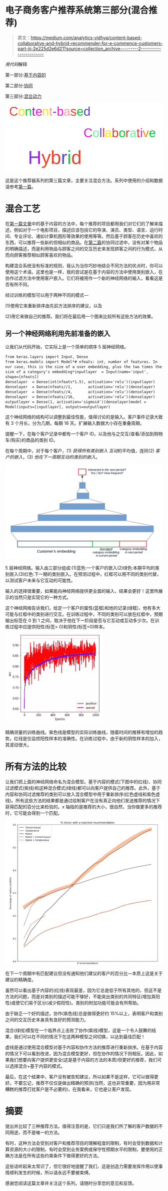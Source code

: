 # 电子商务客户推荐系统第三部分(混合推荐)

> 原文：<https://medium.com/analytics-vidhya/content-based-collaborative-and-hybrid-recommender-for-e-commence-customers-part-iii-2e225d2e6d21?source=collection_archive---------2----------------------->

*用代码*解释

第一部分:[基于内容的](/@rmwkwok/content-based-collaborative-and-their-hybrid-approaches-for-recommendation-making-to-e-commence-e2015830a04f)

第二部分:[协同](/@rmwkwok/content-based-collaborative-and-hybrid-recommender-for-e-commence-customers-part-ii-e0b9e5a8b843)

第三部分:[混合动力](/@rmwkwok/content-based-collaborative-and-hybrid-recommender-for-e-commence-customers-part-iii-2e225d2e6d21)

![](img/a73ec0b1be446411f878795ed22f365a.png)

这是这个推荐器系列的第三篇文章，主要关注混合方法。系列中使用的介绍和数据请参考[第一篇](/@rmwkwok/content-based-collaborative-and-their-hybrid-approaches-for-recommendation-making-to-e-commence-e2015830a04f)。

# 混合工艺

在[第一篇文章](/@rmwkwok/content-based-collaborative-and-their-hybrid-approaches-for-recommendation-making-to-e-commence-e2015830a04f)中的基于内容的方法中，每个推荐的项目都用我们对它们的了解来描述，例如对于一个电影项目，描述应该包括它的导演、演员、类型、语言、运行时间、专业评论、诸如计算机图形等效果的使用等等。然后基于顾客在历史中喜欢的东西，可以推荐一些新的但相似的商品。在[第二篇](/@rmwkwok/content-based-collaborative-and-hybrid-recommender-for-e-commence-customers-part-ii-e0b9e5a8b843)的协同过滤中，没有对某个物品的明确描述，而是利用物品与顾客之间的交互历史来发现顾客之间的行为模式，从而向顾客推荐相似顾客喜欢的物品。

构建混合系统没有标准的规则，我认为当你巧妙地结合不同方法的优点时，你可以使用这个术语。这里也是一样，我的尝试是在基于内容的方法中使用类别嵌入，在协作过滤方法中使用客户嵌入。它们将被用作一个新的神经网络的输入，看看这是否有所不同。

经过训练的模型可以用于两种不同的模式—

(1)使用它来重新排序由先前方法排序的建议，以及

(2)用它来做自己的推荐。我们将在最后用一个图来比较所有这些方法的效果。

## 另一个神经网络利用先前准备的嵌入

让我们从代码开始，它实际上是一个简单的顺序 5 层神经网络。

```
from keras.layers import Input, Dense
from keras.models import Model*# nfeats: int, number of features. In our case, this is the size of a user embedding, plus the two times the size of a category's embedding*inputlayer  = Input(name='input', shape=[nfeats])
denselayer  = Dense(int(nfeats*1.5), activation='relu')(inputlayer)
denselayer  = Dense(nfeats//1,       activation='relu')(denselayer)
denselayer  = Dense(nfeats//4,       activation='relu')(denselayer)
denselayer  = Dense(nfeats//16,      activation='relu')(denselayer)
outputlayer = Dense(1, activation='sigmoid')(denselayer)model = Model(inputs=[inputlayer], outputs=outputlayer)
```

这个神经网络的结构可以调整到最佳性能，值得讨论的是输入。客户事件记录大致有 3 个月长，分为几期，每期 18 天。扩展输入数据大小存在重叠周期。

提醒一下，在每个客户记录中都有一个客户 ID，以及他与之交互(查看/添加到购物车/购买)的商品的类别 ID。

在每个周期中，对于每个客户，(1) *获得所有类别嵌入* *互动*的平均值，连同(2) *客户的嵌入*，(3) *他在下一周期互动的类别的嵌入*。

![](img/ad4fa7fd9b97f854666221ab37b6f38f.png)

5 层神经网络。输入由三部分组成:(1)蓝色:一个客户的嵌入(2)绿色:本期平均的类别嵌入(3)红色:下一期的类别嵌入。在预测过程中，红框可以用不同的类别代替，以测试客户未来与它互动的可能性。

输入的选择很重要，如果能向神经网络提供更全面的输入，结果会更好！这里所展示的当然只是实现它的一种方式。

这个神经网络告诉我们，给定一个客户的属性(蓝框)和他的记录(绿框)，他有多大可能与红框中的类别进行交互。在训练过程中，不同的类别可以放在红框中，预期输出标签在 0 到 1 之间，取决于他在下一阶段是否与它互动或互动多少次。在训练过程中应提供阳性(标签> 0)和阴性(标签=0)样本。

![](img/70b0d58f1832998ccf911efabeeb8c4b.png)

精确测量的训练曲线。紫色线是模型的实际训练曲线，随着时间的推移有增加的趋势。红线是仅监控阳性样本的准确性。在训练过程中，由于新的阴性样本的加入，其波动很大。

# 所有方法的比较

让我们把上面的神经网络命名为混合模型。基于内容的模式(下图中的红线)、协同过滤模式(紫线)和这种混合模式(绿线)都可以向客户提供自己的推荐。此外，基于内容和协同过滤推荐的类别可以放入混合模型中用于重新排序(红色虚线和紫色虚线)。所有这些方法的结果都是通过绘制客户在没有真正向他们发送推荐的情况下获得匹配的百分比来检验的。x 轴指的是推荐的大小，很自然，当你做更多的推荐时，它可能会得到一个匹配。

![](img/181c11eb0a393426ace70097b92e3fdc.png)

在下一个周期中有匹配建议但没有通知他们建议的客户的百分比—本质上这是关于建议的精确度。

虽然可以看出基于内容的(红线)表现最差，因为它总是低于所有其他的，但这不是方法的问题，而是对类别的描述可能不够好，不能突出类别的共同特征(增加真阳性)或使它们易于区分(减少假阳性)。类别的附加功能可能会有所帮助。

由于缺乏一个好的描述，协作(紫色线)总是做得更好约 15%以上，表明客户和类别之间的交互历史本身具有良好的预测能力。

混合(绿线)模型在一个临界点上击败了协作(紫线)模型，这是一个令人鼓舞的结果，我们可以在不同的情况下在这两种模型之间切换，以达到最佳匹配！

虚线是通过使用混合模型对基于内容和协作方法的推荐进行重新排序。在基于内容的情况下可以看到改进，因为混合模型更好，但在协作的情况下则相反。因此，如果我们想要向客户提供更安全(这是基于内容的方法的本质)但更好的推荐，我们可以选择混合+基于内容的模式。

最后，在这个结果中，客户没有被告知建议，所以如果不是这样，它可以做得更好。不要忘记，推荐不仅仅是做出精确的预测(当然，这也非常重要，因为用非常糟糕的推荐打扰客户是不必要的)，在我看来，它也是让客户发现。

# 摘要

提出并比较了三种推荐方法。值得注意的是，它们只是我们所了解的客户数据的不同用途，而不是唯一的方法。

有时，这种方法会受到对客户和推荐项目的理解程度的限制，有时会受到数据和计算资源的大小的限制，有时会受到业务案例或保守性预期水平的限制，要使用的正确方法是在所有这些约束条件下做得更好的方法。

这些话听起来太常识了，但它很好地提醒了我们，这是创造力需要发挥作用以使事情顺利发生的时候，所以请永远不要被束缚。

感谢您阅读这篇文章并关注这个系列。请随时分享您的意见和反馈。